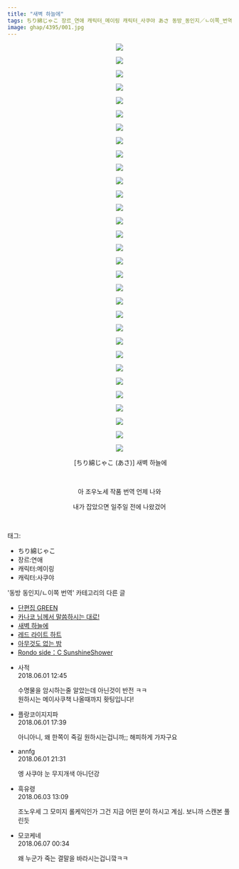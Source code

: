 ```yaml
---
title: "새벽 하늘에"
tags: ちり綿じゃこ 장르_연애 캐릭터_메이링 캐릭터_사쿠야 あさ 동방_동인지／ㄴ이쪽_번역
image: ghap/4395/001.jpg
---
```

<div class="article">
<p style="text-align: center; clear: none; float: none;"><img src="{{ site.nasurl }}/ghap/4395/001.jpg"/></p>
<p style="text-align: center; clear: none; float: none;"><img src="{{ site.nasurl }}/ghap/4395/002.jpg"/></p>
<p style="text-align: center; clear: none; float: none;"><img src="{{ site.nasurl }}/ghap/4395/003.jpg"/></p>
<p style="text-align: center; clear: none; float: none;"><img src="{{ site.nasurl }}/ghap/4395/004.jpg"/></p>
<p style="text-align: center; clear: none; float: none;"><img src="{{ site.nasurl }}/ghap/4395/005.jpg"/></p>
<p style="text-align: center; clear: none; float: none;"><img src="{{ site.nasurl }}/ghap/4395/006.jpg"/></p>
<p style="text-align: center; clear: none; float: none;"><img src="{{ site.nasurl }}/ghap/4395/007.jpg"/></p>
<p style="text-align: center; clear: none; float: none;"><img src="{{ site.nasurl }}/ghap/4395/008.jpg"/></p>
<p style="text-align: center; clear: none; float: none;"><img src="{{ site.nasurl }}/ghap/4395/009.jpg"/></p>
<p style="text-align: center; clear: none; float: none;"><img src="{{ site.nasurl }}/ghap/4395/010.jpg"/></p>
<p style="text-align: center; clear: none; float: none;"><img src="{{ site.nasurl }}/ghap/4395/011.jpg"/></p>
<p style="text-align: center; clear: none; float: none;"><img src="{{ site.nasurl }}/ghap/4395/012.jpg"/></p>
<p style="text-align: center; clear: none; float: none;"><img src="{{ site.nasurl }}/ghap/4395/013.jpg"/></p>
<p style="text-align: center; clear: none; float: none;"><img src="{{ site.nasurl }}/ghap/4395/014.jpg"/></p>
<p style="text-align: center; clear: none; float: none;"><img src="{{ site.nasurl }}/ghap/4395/015.jpg"/></p>
<p style="text-align: center; clear: none; float: none;"><img src="{{ site.nasurl }}/ghap/4395/016.jpg"/></p>
<p style="text-align: center; clear: none; float: none;"><img src="{{ site.nasurl }}/ghap/4395/017.jpg"/></p>
<p style="text-align: center; clear: none; float: none;"><img src="{{ site.nasurl }}/ghap/4395/018.jpg"/></p>
<p style="text-align: center; clear: none; float: none;"><img src="{{ site.nasurl }}/ghap/4395/019.jpg"/></p>
<p style="text-align: center; clear: none; float: none;"><img src="{{ site.nasurl }}/ghap/4395/020.jpg"/></p>
<p style="text-align: center; clear: none; float: none;"><img src="{{ site.nasurl }}/ghap/4395/021.jpg"/></p>
<p style="text-align: center; clear: none; float: none;"><img src="{{ site.nasurl }}/ghap/4395/022.jpg"/></p>
<p style="text-align: center; clear: none; float: none;"><img src="{{ site.nasurl }}/ghap/4395/023.jpg"/></p>
<p style="text-align: center; clear: none; float: none;"><img src="{{ site.nasurl }}/ghap/4395/024.jpg"/></p>
<p style="text-align: center; clear: none; float: none;"><img src="{{ site.nasurl }}/ghap/4395/025.jpg"/></p>
<p style="text-align: center; clear: none; float: none;"><img src="{{ site.nasurl }}/ghap/4395/026.jpg"/></p>
<p style="text-align: center; clear: none; float: none;"><img src="{{ site.nasurl }}/ghap/4395/027.jpg"/></p>
<p style="text-align: center; clear: none; float: none;"><img src="{{ site.nasurl }}/ghap/4395/028.jpg"/></p>
<p style="text-align: center; clear: none; float: none;"><img src="{{ site.nasurl }}/ghap/4395/029.jpg"/></p>
<p style="text-align: center; clear: none; float: none;"><img src="{{ site.nasurl }}/ghap/4395/030.jpg"/></p>
<p style="text-align: center; clear: none; float: none;"><img src="{{ site.nasurl }}/ghap/4395/031.jpg"/></p>
<p style="text-align: center; clear: none; float: none;"> [ちり綿じゃこ (あさ)] 새벽 하늘에</p>
<p style="text-align: center; clear: none; float: none;"><br/></p>
<p style="text-align: center; clear: none; float: none;">아 조우노세 작품 번역 언제 나와</p>
<p style="text-align: center; clear: none; float: none;">내가 잡았으면 일주일 전에 나왔겄어</p>
<p><br/></p>
</div><div class="tagTrail">
<p>태그: </p>
<ul>
<li>ちり綿じゃこ</li>
<li>장르:연애</li>
<li>캐릭터:메이링</li>
<li>캐릭터:사쿠야</li>
</ul>
</div><div class="another">
<p>'동방 동인지/ㄴ이쪽 번역' 카테고리의 다른 글</p>
<ul>
<li><a href="/2018-06-07-ghap_4115">단편집 GREEN</a></li>
<li><a href="/2018-06-03-ghap_4396">카나코 님께서 말씀하시는 대로!</a></li>
<li><a href="/2018-06-01-ghap_4395">새벽 하늘에</a></li>
<li><a href="/2018-05-29-ghap_4394">레드 라이트 하트</a></li>
<li><a href="/2018-05-28-ghap_4391">아무것도 없는 밤</a></li>
<li><a href="/2018-05-26-ghap_4382">Rondo side：C SunshineShower</a></li>
</ul>
</div><div class="cb_module cb_fluid">
<div class="cb_wrt cb_profile">
<div class="comment">
<ul>
<li class="cb_thumb_off" id="comment15264865">
<div class="cb_comment_area">
<div class="cb_info_area">
<div class="cb_section">
<span class="cb_nick_name">사적</span>
</div>
<div class="cb_section">
<span class="cb_date">2018.06.01 12:45 </span>
</div>
</div>
<div class="cb_dsc_comment">
<p class="cb_dsc">
											수명물을 암시하는줄 알았는데 아닌것이 반전 ㅋㅋ<br/>
원하시는 메이사쿠책 나올때까지 홧팅입니다!
										</p>
</div>
</div></li>
<li class="cb_thumb_off" id="comment15264995">
<div class="cb_comment_area">
<div class="cb_info_area">
<div class="cb_section">
<span class="cb_nick_name">플랑코이지지파</span>
</div>
<div class="cb_section">
<span class="cb_date">2018.06.01 17:39 </span>
</div>
</div>
<div class="cb_dsc_comment">
<p class="cb_dsc">
											아니아니, 왜 한쪽이 죽길 원하시는겁니까;; 해피하게 가자구요
										</p>
</div>
</div></li>
<li class="cb_thumb_off" id="comment15265051">
<div class="cb_comment_area">
<div class="cb_info_area">
<div class="cb_section">
<span class="cb_nick_name">annfg</span>
</div>
<div class="cb_section">
<span class="cb_date">2018.06.01 21:31 </span>
</div>
</div>
<div class="cb_dsc_comment">
<p class="cb_dsc">
											엥 사쿠야 눈 무지개색 아니던강
										</p>
</div>
</div></li>
<li class="cb_thumb_off" id="comment15265806">
<div class="cb_comment_area">
<div class="cb_info_area">
<div class="cb_section">
<span class="cb_nick_name">흑유령</span>
</div>
<div class="cb_section">
<span class="cb_date">2018.06.03 13:09 </span>
</div>
</div>
<div class="cb_dsc_comment">
<p class="cb_dsc">
											조노우세 그 모미지 롤케익인가 그건 지금 어떤 분이 하시고 계심. 보니까 스캔본 풀린듯
										</p>
</div>
</div></li>
<li class="cb_thumb_off" id="comment15267437">
<div class="cb_comment_area">
<div class="cb_info_area">
<div class="cb_section">
<span class="cb_nick_name">모코케네</span>
</div>
<div class="cb_section">
<span class="cb_date">2018.06.07 00:34 </span>
</div>
</div>
<div class="cb_dsc_comment">
<p class="cb_dsc">
											왜 누군가 죽는 결말을 바라시는겁니깤ㅋㅋ
										</p>
</div>
</div></li>
</ul>
</div>
</div><!-- commentList close -->
</div>